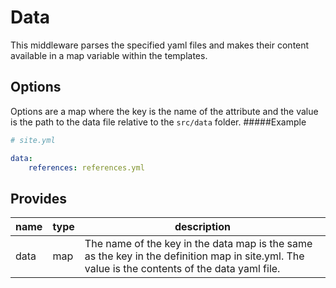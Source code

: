 # Data
This middleware parses the specified yaml files and makes their content available in a map variable within the templates.

## Options
Options are a map where the key is the name of the attribute and the value is the path to the data file relative to the `src/data` folder.
#####Example
```yaml
# site.yml

data:
    references: references.yml
```

## Provides
name | type | description
-----|------|-------------
data | map  | The name of the key in the data map is the same as the key in the definition map in site.yml. The value is the contents of the data yaml file.
